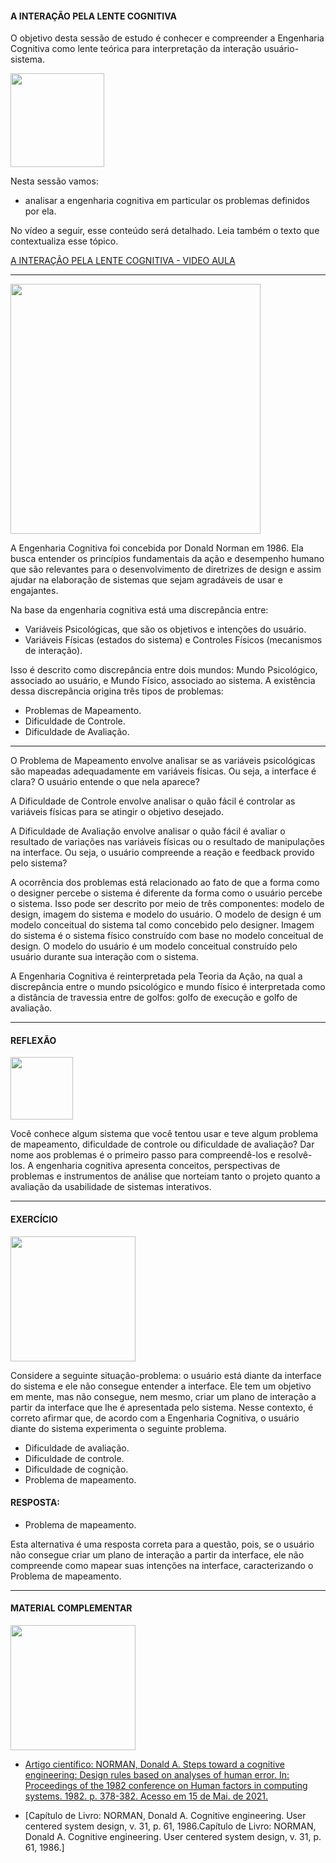 
<h4>A INTERAÇÃO PELA LENTE COGNITIVA</h4>

O objetivo desta sessão de estudo é conhecer e compreender a Engenharia Cognitiva como lente teórica para interpretação da interação usuário-sistema.

<img src="https://media.giphy.com/media/tZRAlE5aLS5BKDyjGI/giphy.gif" width="150"> 

Nesta sessão vamos:

- analisar a engenharia cognitiva em particular os problemas definidos por ela.  

No vídeo a seguir, esse conteúdo será detalhado. Leia também o texto que contextualiza esse tópico.

[A INTERAÇÃO PELA LENTE COGNITIVA - VIDEO AULA]()

---

<img src="https://media.giphy.com/media/v1.Y2lkPTc5MGI3NjExczZpMHp6N290cGc2NjkwMngycXhpZXRoNjM5bm9lanlucndoZzJsNyZlcD12MV9pbnRlcm5hbF9naWZfYnlfaWQmY3Q9cw/63jza7W5SkF8Low3TX/giphy.gif" width="400"> 

A Engenharia Cognitiva foi concebida por Donald Norman em 1986. Ela busca entender os princípios fundamentais da ação e desempenho humano que são relevantes para o desenvolvimento de diretrizes de design e assim ajudar na elaboração de sistemas que sejam agradáveis de usar e engajantes.

Na base da engenharia cognitiva está uma discrepância entre:

- Variáveis Psicológicas, que são os objetivos e intenções do usuário.
- Variáveis Físicas (estados do sistema) e Controles Físicos (mecanismos de interação).

Isso é descrito como discrepância entre dois mundos: Mundo Psicológico, associado ao usuário, e Mundo Físico, associado ao sistema. A existência dessa discrepância origina três tipos de problemas:

- Problemas de Mapeamento.
- Dificuldade de Controle.
- Dificuldade de Avaliação.

---

O Problema de Mapeamento envolve analisar se as variáveis psicológicas são mapeadas adequadamente em variáveis físicas. Ou seja, a interface é clara? O usuário entende o que nela aparece?

A Dificuldade de Controle envolve analisar o quão fácil é controlar as variáveis físicas para se atingir o objetivo desejado.

A Dificuldade de Avaliação envolve analisar o quão fácil é avaliar o resultado de variações nas variáveis físicas ou o resultado de manipulações na interface. Ou seja, o usuário compreende a reação e feedback provido pelo sistema?

A ocorrência dos problemas está relacionado ao fato de que a forma como o designer percebe o sistema é diferente da forma como o usuário percebe o sistema. Isso pode ser descrito por meio de três componentes: modelo de design, imagem do sistema e modelo do usuário. O modelo de design é um modelo conceitual do sistema tal como concebido pelo designer. Imagem do sistema é o sistema físico construído com base no modelo conceitual de design. O modelo do usuário é um modelo conceitual construído pelo usuário durante sua interação com o sistema. 

A Engenharia Cognitiva é reinterpretada pela Teoria da Ação, na qual a discrepância entre o mundo psicológico e mundo físico é interpretada como a distância de travessia entre de golfos: golfo de execução e golfo de avaliação.

---
<h4>REFLEXÃO</h4>
<img src="https://media.giphy.com/media/DrooRfW7dRKal9e1SU/giphy.gif"width="100">

Você conhece algum sistema que você tentou usar e teve algum problema de mapeamento, dificuldade de controle ou dificuldade de avaliação? Dar nome aos problemas é o primeiro passo para compreendê-los e resolvê-los. A engenharia cognitiva apresenta conceitos, perspectivas de problemas e instrumentos de análise que norteiam tanto o projeto quanto a avaliação da usabilidade de sistemas interativos.

---

<h4>EXERCÍCIO</h4>

<img src= "https://media.giphy.com/media/ENxx2erqOHckyqyDBK/giphy.gif" width="200" >

Considere a seguinte situação-problema: o usuário está diante da interface do sistema e ele não consegue entender a interface. Ele tem um objetivo em mente, mas não consegue, nem mesmo, criar um plano de interação a partir da interface que lhe é apresentada pelo sistema. Nesse contexto, é correto afirmar que, de acordo com a Engenharia Cognitiva, o usuário diante do sistema experimenta o seguinte problema. 

- Dificuldade de avaliação.
- Dificuldade de controle.
- Dificuldade de cognição.
- Problema de mapeamento.

<h4>RESPOSTA:</h4>

- Problema de mapeamento.

Esta alternativa é uma resposta correta para a questão, pois, se o usuário não consegue criar um plano de interação a partir da interface, ele não compreende como mapear suas intenções na interface, caracterizando o Problema de mapeamento.

---

<h4>MATERIAL COMPLEMENTAR</h4>

<img src= "https://media.giphy.com/media/v1.Y2lkPTc5MGI3NjExYjRkbnFodTRyeTN4YmxqZjQ4cGs1Mm5vbmZyZjA2dDRxbWducTZ3YSZlcD12MV9pbnRlcm5hbF9naWZfYnlfaWQmY3Q9cw/xhuy5rw9ZrB2jn8VFR/giphy.gif" width="200" >

- [Artigo científico: NORMAN, Donald A. Steps toward a cognitive engineering: Design rules based on analyses of human error. In: Proceedings of the 1982 conference on Human factors in computing systems. 1982. p. 378-382. Acesso em 15 de Mai. de 2021.](https://dl.acm.org/doi/10.1145/800049.801815)

- [Capítulo de Livro: NORMAN, Donald A. Cognitive engineering. User centered system design, v. 31, p. 61, 1986.Capítulo de Livro: NORMAN, Donald A. Cognitive engineering. User centered system design, v. 31, p. 61, 1986.]


